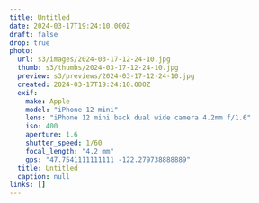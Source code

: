 ```yaml
---
title: Untitled
date: 2024-03-17T19:24:10.000Z
draft: false
drop: true
photo:
  url: s3/images/2024-03-17-12-24-10.jpg
  thumb: s3/thumbs/2024-03-17-12-24-10.jpg
  preview: s3/previews/2024-03-17-12-24-10.jpg
  created: 2024-03-17T19:24:10.000Z
  exif:
    make: Apple
    model: "iPhone 12 mini"
    lens: "iPhone 12 mini back dual wide camera 4.2mm f/1.6"
    iso: 400
    aperture: 1.6
    shutter_speed: 1/60
    focal_length: "4.2 mm"
    gps: "47.7541111111111 -122.279738888889"
  title: Untitled
  caption: null
links: []
---
```

